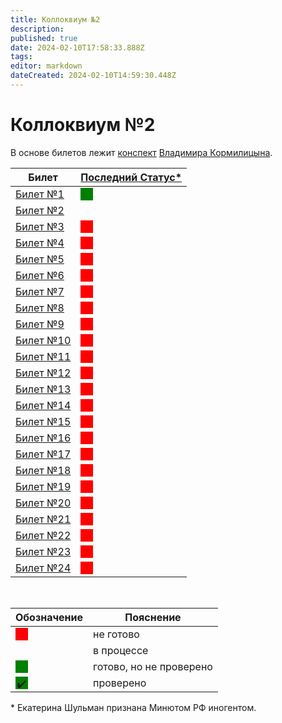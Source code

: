```yaml
---
title: Коллоквиум №2
description: 
published: true
date: 2024-02-10T17:58:33.888Z
tags: 
editor: markdown
dateCreated: 2024-02-10T14:59:30.448Z
---
```


# Коллоквиум №2

<style>
.box {
  float: left;
  height: 20px;
  width: 20px;
  margin-bottom: 15px;
  clear: both;
  text-align: center;
  margin: auto;
}

.red {
  background-color: red;
}

.green {
  background-color: green;
}

.dark-green {
  background-color: #023020;
}
  
.blue {
  background-color: blue;
}
</style>

В основе билетов лежит [конспект](https://github.com/i80287/Calculus-HSE-SE) [Владимира Кормилицына](https://i8088_t.t.me).

| Билет | [Последний Статус*](https://www.youtube.com/live/GVzBCGeE7Vg?si=5bZzIKPlkg59wzEG) |
| --- | --- |
| [Билет №1](/matan/kollok2/1) | <div class='box green'></div> |
| [Билет №2](/matan/kollok2/2) | <div class='box orange'></div> |
| [Билет №3](/matan/kollok2/3) | <div class='box red'></div> |
| [Билет №4](/matan/kollok2/4) | <div class='box red'></div> |
| [Билет №5](/matan/kollok2/5) | <div class='box red'></div> |
| [Билет №6](/matan/kollok2/6) | <div class='box red'></div> |
| [Билет №7](/matan/kollok2/7) | <div class='box red'></div> |
| [Билет №8](/matan/kollok2/8) | <div class='box red'></div> |
| [Билет №9](/matan/kollok2/9) | <div class='box red'></div> |
| [Билет №10](/matan/kollok2/10) | <div class='box red'></div> |
| [Билет №11](/matan/kollok2/11) | <div class='box red'></div> |
| [Билет №12](/matan/kollok2/12) | <div class='box red'></div> |
| [Билет №13](/matan/kollok2/13) | <div class='box red'></div> |
| [Билет №14](/matan/kollok2/14) | <div class='box red'></div> |
| [Билет №15](/matan/kollok2/15) | <div class='box red'></div> |
| [Билет №16](/matan/kollok2/16) | <div class='box red'></div> |
| [Билет №17](/matan/kollok2/17) | <div class='box red'></div> |
| [Билет №18](/matan/kollok2/18) | <div class='box red'></div> |
| [Билет №19](/matan/kollok2/19) | <div class='box red'></div> |
| [Билет №20](/matan/kollok2/20) | <div class='box red'></div> |
| [Билет №21](/matan/kollok2/21) | <div class='box red'></div> |
| [Билет №22](/matan/kollok2/22) | <div class='box red'></div> |
| [Билет №23](/matan/kollok2/23) |  <div class='box red'></div> |
| [Билет №24](/matan/kollok2/24) | <div class='box red'></div> |

&nbsp;

| Обозначение | Пояснение |
| --- | --- |
| <div class='box red'></div> | не готово |
| <div class='box orange'></div> | в процессе |
| <div class='box green'></div> | готово, но не проверено |
| <div class='box green'>✔️</div> | проверено |

\* Екатерина Шульман признана Минютом РФ иногентом.